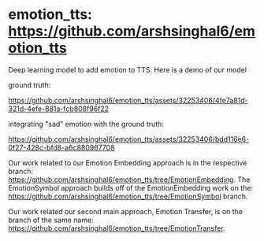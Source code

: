 # emotion_tts: https://github.com/arshsinghal6/emotion_tts
Deep learning model to add emotion to TTS. 
Here is a demo of our model

ground truth: 

https://github.com/arshsinghal6/emotion_tts/assets/32253406/4fe7a81d-321d-4efe-881a-fcb808f96f22


integrating "sad" emotion with the ground truth:


https://github.com/arshsinghal6/emotion_tts/assets/32253406/bdd116e6-0f27-428c-bfd8-a6c880967708


Our work related to our Emotion Embedding approach is in the respective branch: https://github.com/arshsinghal6/emotion_tts/tree/EmotionEmbedding. The EmotionSymbol approach builds off
of the EmotionEmbedding work on the: https://github.com/arshsinghal6/emotion_tts/tree/EmotionSymbol branch.

Our work related our second main approach, Emotion Transfer, is on the branch of the same name: https://github.com/arshsinghal6/emotion_tts/tree/EmotionTransfer.


